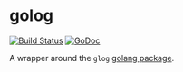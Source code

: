 # golog

[![Build Status](https://travis-ci.org/evilwire/golog.svg?branch=master)](https://travis-ci.org/evilwire/golog)
[![GoDoc](https://godoc.org/github.com/evilwire/golog?status.svg)](https://godoc.org/github.com/evilwire/golog)

A wrapper around the `glog` [golang package](https://github.com/golang/glog).
